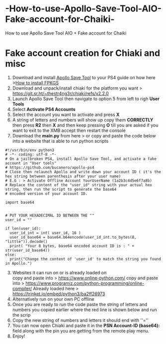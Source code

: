 # -How-to-use-Apollo-Save-Tool-AIO-Fake-account-for-Chaiki-
 How to use Apollo Save Tool AIO + Fake account for Chaiki 

# Fake account creation for Chiaki and misc   
1. Download and install [Apollo Save Tool](https://pkg-zone.com/details/APOL00004) to your PS4 guide on how here >[How to install FPKGS](https://github.com/DrYenyen/How-To-Install-PS4-FPKGS)     
2. Download and unpack/install chiaki for the platform you want > https://git.sr.ht/~thestr4ng3r/chiaki/refs/v2.2.0
2. Launch Apollo Save Tool then navigate to option 5 from left to righ **User Tools**
3. Select **Activate PS4 Accounts**
4. Select the account you want to activate and press **X**    
5. A string of letters and numbers will show up copy them **CORRECTLY** then press **R2** then **X** and then keep pressing **O** till you are asked if you want to exit to the XMB accept then restart the console   
2. Download the **main.py** from here >    or copy and paste the code below into a website that is able to run python scripts    
```
#!/usr/bin/env python3
# -*- coding: utf-8 -*-
# On a jailbroken PS4, install Apollo Save Tool, and activate a fake account in "User tools"
# https://github.com/bucanero/apollo-ps4
# Close then relaunch Apollo and write down your account ID ( it's the hex string between parenthesis after your user name)
# E.G : > Activate Offline Account YourUserName (1a2b3c4d5e6f7a8b)
# Replace the content of the "user_id" string with your actual hex string, then run the script to generate the base64
# encoded version of your account ID.

import base64


# PUT YOUR HEXADECIMAL ID BETWEEN THE ""
user_id = "" 

if len(user_id):
  user_id_int = int( user_id, 16 )
  user_id_base64 = base64.b64encode(user_id_int.to_bytes(8, "little")).decode()
  print( "Your 8 bytes, base64 encoded account ID is : " + str(user_id_base64))
else:
  print("Change the content of 'user_id' to match the string you found in Apollo.")
```  
3. Websites it can run on or is already loaded on    
copy and paste into > https://www.online-python.com/ 
copy and paste into > https://www.programiz.com/python-programming/online-compiler/
Already loaded here > https://trinket.io/embed/python3/ba2ff26973
4. Alternatively run on your own PC offline
0. Once you are ready to run the code paste the string of letters and numbers you copied earlier where the red line is shown below and run the scrip   
0. Copy the new string of numbers and letters it should end with ''=''
0. You can now open Chiaki and paste it in the **PSN Account-ID (base64):** field along with the pin you are getting from the remote play menu.    
10. Enjoy!

